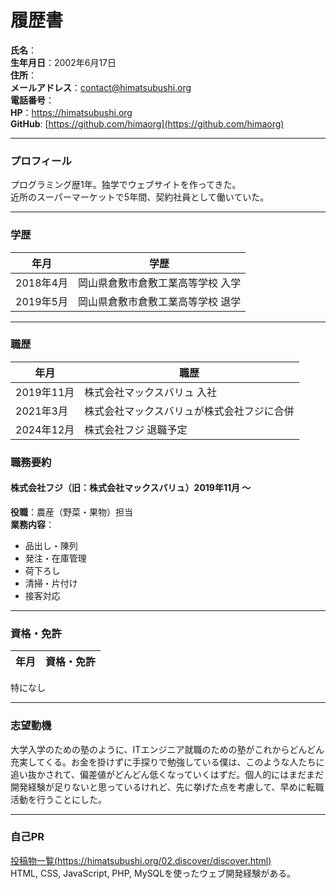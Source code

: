 # 履歴書

**氏名**：   
**生年月日**：2002年6月17日  
**住所**：  
**メールアドレス**：contact@himatsubushi.org  
**電話番号**：  
**HP**：https://himatsubushi.org  
**GitHub**: [https://github.com/himaorg](https://github.com/himaorg)  

---
### プロフィール  
プログラミング歴1年。独学でウェブサイトを作ってきた。  
近所のスーパーマーケットで5年間、契約社員として働いていた。

---

### 学歴
| 年月       | 学歴                                  |
|------------|---------------------------------------|
| 2018年4月  | 岡山県倉敷市倉敷工業高等学校 入学                       |
| 2019年5月  | 岡山県倉敷市倉敷工業高等学校 退学                       |

---

### 職歴
| 年月       | 職歴                                  |
|------------|---------------------------------------|
| 2019年11月  | 株式会社マックスバリュ 入社                       |
| 2021年3月  | 株式会社マックスバリュが株式会社フジに合併                        |
| 2024年12月  | 株式会社フジ 退職予定                        |

### 職務要約

#### 株式会社フジ（旧：株式会社マックスバリュ）2019年11月 ～ 
**役職**：農産（野菜・果物）担当  
**業務内容**：
- 品出し・陳列  
- 発注・在庫管理
- 荷下ろし
- 清掃・片付け
- 接客対応

---

### 資格・免許
| 年月       | 資格・免許                            |
|------------|---------------------------------------|
特になし

---

### 志望動機
大学入学のための塾のように、ITエンジニア就職のための塾がこれからどんどん充実してくる。お金を掛けずに手探りで勉強している僕は、このような人たちに追い抜かされて、偏差値がどんどん低くなっていくはずだ。個人的にはまだまだ開発経験が足りないと思っているけれど、先に挙げた点を考慮して、早めに転職活動を行うことにした。

---

### 自己PR
[投稿物一覧(https://himatsubushi.org/02.discover/discover.html)](https://himatsubushi.org/02.discover/discover.html)<br>
HTML, CSS, JavaScript, PHP, MySQLを使ったウェブ開発経験がある。